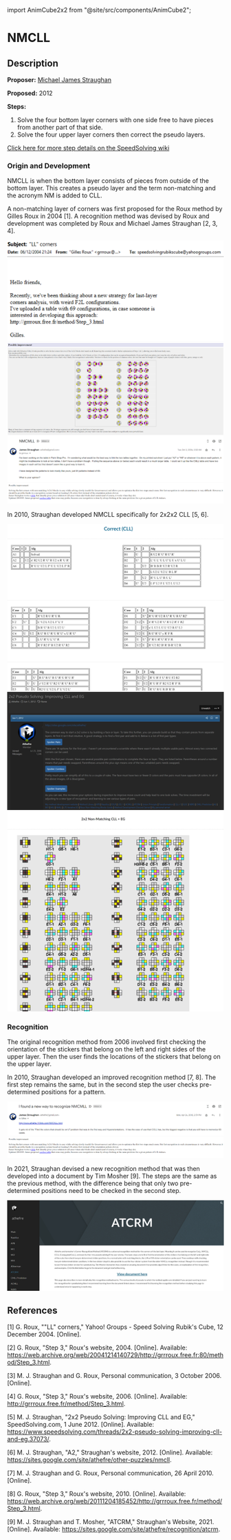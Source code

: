 import AnimCube2x2 from "@site/src/components/AnimCube2";

# NMCLL

<AnimCube2x2 params="config=../../InteractConfig.txt&move={Solve last layer corners: R U R' U R U2 R'}R U R' U R U2 R'.{Undo pseudo: U' R'}U' R'" width="600px" height="400px" />

## Description

**Proposer:** [Michael James Straughan](CubingContributors/MethodDevelopers.md#straughan-michael-james-athefre)

**Proposed:** 2012

**Steps:**

1. Solve the four bottom layer corners with one side free to have pieces from another part of that side.
2. Solve the four upper layer corners then correct the pseudo layers.

[Click here for more step details on the SpeedSolving wiki](https://www.speedsolving.com/wiki/index.php?title=NMCLL)

### Origin and Development

NMCLL is when the bottom layer consists of pieces from outside of the bottom layer. This creates a pseudo layer and the term non-matching and the acronym NM is added to CLL.

A non-matching layer of corners was first proposed for the Roux method by Gilles Roux in 2004 [1]. A recognition method was devised by Roux and development was completed by Roux and Michael James Straughan [2, 3, 4].

![](img/CLL/Roux1.png)
![](img/CLL/Roux2.png)
![](img/CLL/Roux3.png)
![](img/CLL/Roux4.png)

In 2010, Straughan developed NMCLL specifically for 2x2x2 CLL [5, 6].

![](img/CLL/NMCLL1.png)
![](img/CLL/NMCLL2.png)
![](img/CLL/NMCLL3.png)

### Recognition

The original recognition method from 2006 involved first checking the orientation of the stickers that belong on the left and right sides of the upper layer. Then the user finds the locations of the stickers that belong on the upper layer.

In 2010, Straughan developed an improved recognition method [7, 8]. The first step remains the same, but in the second step the user checks pre-determined positions for a pattern.

![](img/CLL/NMCLL4.png)
![](img/CLL/Roux4.png)

In 2021, Straughan devised a new recognition method that was then developed into a document by Tim Mosher [9]. The steps are the same as the previous method, with the difference being that only two pre-determined positions need to be checked in the second step.

![](img/CLL/ATCRM.png)

## References

[1] G. Roux, ""LL" corners," Yahoo! Groups - Speed Solving Rubik's Cube, 12 December 2004. [Online].

[2] G. Roux, "Step 3," Roux's website, 2004. [Online]. Available: https://web.archive.org/web/20041214140729/http://grrroux.free.fr:80/method/Step_3.html.

[3] M. J. Straughan and G. Roux, Personal communication, 3 October 2006. [Online].

[4] G. Roux, "Step 3," Roux's website, 2006. [Online]. Available: http://grrroux.free.fr/method/Step_3.html.

[5] M. J. Straughan, "2x2 Pseudo Solving: Improving CLL and EG," SpeedSolving.com, 1 June 2012. [Online]. Available: https://www.speedsolving.com/threads/2x2-pseudo-solving-improving-cll-and-eg.37073/.

[6] M. J. Straughan, "A2," Straughan's website, 2012. [Online]. Available: https://sites.google.com/site/athefre/other-puzzles/nmcll.

[7] M. J. Straughan and G. Roux, Personal communication, 26 April 2010. [Online].

[8] G. Roux, "Step 3," Roux's website, 2010. [Online]. Available: https://web.archive.org/web/20111204185452/http://grrroux.free.fr/method/Step_3.html.

[9] M. J. Straughan and T. Mosher, "ATCRM," Straughan's Website, 2021. [Online]. Available: https://sites.google.com/site/athefre/recognition/atcrm.
